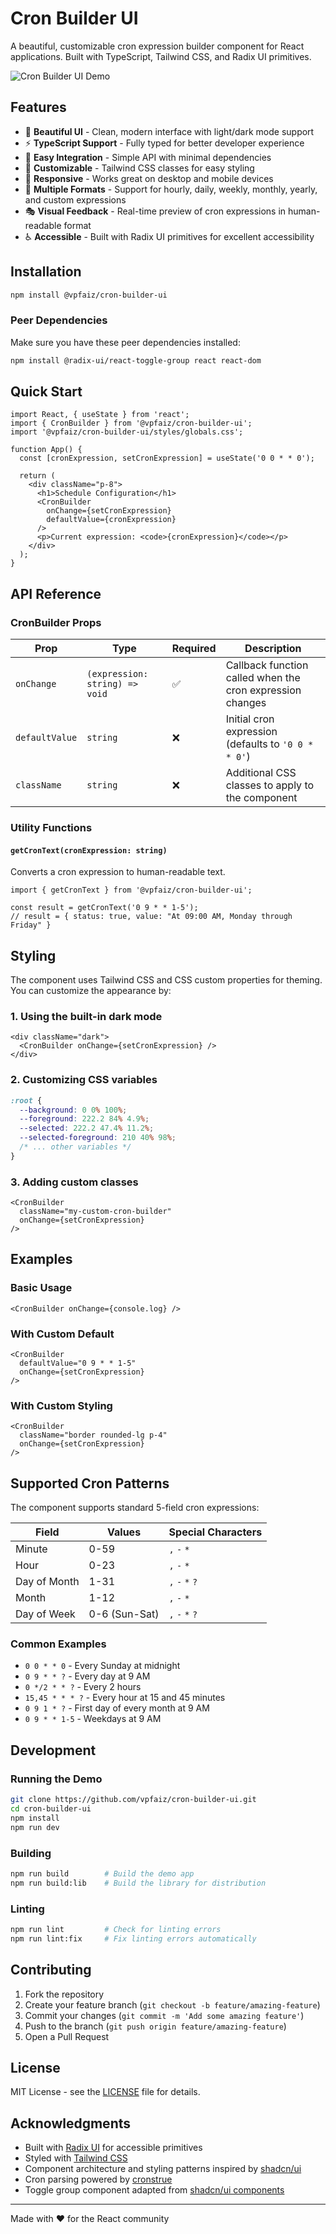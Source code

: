 # Cron Builder UI

A beautiful, customizable cron expression builder component for React applications. Built with TypeScript, Tailwind CSS, and Radix UI primitives.

![Cron Builder UI Demo](https://via.placeholder.com/800x400/4f46e5/ffffff?text=Cron+Builder+UI+Demo)

## Features

- 🎨 **Beautiful UI** - Clean, modern interface with light/dark mode support
- ⚡ **TypeScript Support** - Fully typed for better developer experience  
- 🎯 **Easy Integration** - Simple API with minimal dependencies
- 🔧 **Customizable** - Tailwind CSS classes for easy styling
- 📱 **Responsive** - Works great on desktop and mobile devices
- 🎪 **Multiple Formats** - Support for hourly, daily, weekly, monthly, yearly, and custom expressions
- 🎭 **Visual Feedback** - Real-time preview of cron expressions in human-readable format
- ♿ **Accessible** - Built with Radix UI primitives for excellent accessibility

## Installation

```bash
npm install @vpfaiz/cron-builder-ui
```

### Peer Dependencies

Make sure you have these peer dependencies installed:

```bash
npm install @radix-ui/react-toggle-group react react-dom
```

## Quick Start

```tsx
import React, { useState } from 'react';
import { CronBuilder } from '@vpfaiz/cron-builder-ui';
import '@vpfaiz/cron-builder-ui/styles/globals.css';

function App() {
  const [cronExpression, setCronExpression] = useState('0 0 * * 0');

  return (
    <div className="p-8">
      <h1>Schedule Configuration</h1>
      <CronBuilder 
        onChange={setCronExpression}
        defaultValue={cronExpression}
      />
      <p>Current expression: <code>{cronExpression}</code></p>
    </div>
  );
}
```

## API Reference

### CronBuilder Props

| Prop | Type | Required | Description |
|------|------|----------|-------------|
| `onChange` | `(expression: string) => void` | ✅ | Callback function called when the cron expression changes |
| `defaultValue` | `string` | ❌ | Initial cron expression (defaults to `'0 0 * * 0'`) |
| `className` | `string` | ❌ | Additional CSS classes to apply to the component |

### Utility Functions

#### `getCronText(cronExpression: string)`

Converts a cron expression to human-readable text.

```tsx
import { getCronText } from '@vpfaiz/cron-builder-ui';

const result = getCronText('0 9 * * 1-5');
// result = { status: true, value: "At 09:00 AM, Monday through Friday" }
```

## Styling

The component uses Tailwind CSS and CSS custom properties for theming. You can customize the appearance by:

### 1. Using the built-in dark mode

```tsx
<div className="dark">
  <CronBuilder onChange={setCronExpression} />
</div>
```

### 2. Customizing CSS variables

```css
:root {
  --background: 0 0% 100%;
  --foreground: 222.2 84% 4.9%;
  --selected: 222.2 47.4% 11.2%;
  --selected-foreground: 210 40% 98%;
  /* ... other variables */
}
```

### 3. Adding custom classes

```tsx
<CronBuilder 
  className="my-custom-cron-builder" 
  onChange={setCronExpression} 
/>
```

## Examples

### Basic Usage
```tsx
<CronBuilder onChange={console.log} />
```

### With Custom Default
```tsx
<CronBuilder 
  defaultValue="0 9 * * 1-5" 
  onChange={setCronExpression} 
/>
```

### With Custom Styling
```tsx
<CronBuilder 
  className="border rounded-lg p-4" 
  onChange={setCronExpression} 
/>
```

## Supported Cron Patterns

The component supports standard 5-field cron expressions:

| Field | Values | Special Characters |
|-------|--------|--------------------|
| Minute | 0-59 | `,` `-` `*` |
| Hour | 0-23 | `,` `-` `*` |
| Day of Month | 1-31 | `,` `-` `*` `?` |
| Month | 1-12 | `,` `-` `*` |
| Day of Week | 0-6 (Sun-Sat) | `,` `-` `*` `?` |

### Common Examples

- `0 0 * * 0` - Every Sunday at midnight
- `0 9 * * ?` - Every day at 9 AM  
- `0 */2 * * ?` - Every 2 hours
- `15,45 * * * ?` - Every hour at 15 and 45 minutes
- `0 9 1 * ?` - First day of every month at 9 AM
- `0 9 * * 1-5` - Weekdays at 9 AM

## Development

### Running the Demo

```bash
git clone https://github.com/vpfaiz/cron-builder-ui.git
cd cron-builder-ui
npm install
npm run dev
```

### Building

```bash
npm run build        # Build the demo app
npm run build:lib    # Build the library for distribution
```

### Linting

```bash
npm run lint         # Check for linting errors
npm run lint:fix     # Fix linting errors automatically
```

## Contributing

1. Fork the repository
2. Create your feature branch (`git checkout -b feature/amazing-feature`)
3. Commit your changes (`git commit -m 'Add some amazing feature'`)
4. Push to the branch (`git push origin feature/amazing-feature`)
5. Open a Pull Request

## License

MIT License - see the [LICENSE](LICENSE) file for details.

## Acknowledgments

- Built with [Radix UI](https://www.radix-ui.com/) for accessible primitives
- Styled with [Tailwind CSS](https://tailwindcss.com/)
- Component architecture and styling patterns inspired by [shadcn/ui](https://ui.shadcn.com/)
- Cron parsing powered by [cronstrue](https://github.com/bradymholt/cRonstrue)
- Toggle group component adapted from [shadcn/ui components](https://ui.shadcn.com/docs/components/toggle-group)

---

Made with ❤️ for the React community
